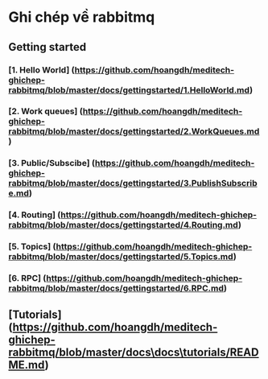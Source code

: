 # Ghi chép về rabbitmq

## Getting started

### [1. Hello World] (https://github.com/hoangdh/meditech-ghichep-rabbitmq/blob/master/docs/gettingstarted/1.HelloWorld.md)
### [2. Work queues] (https://github.com/hoangdh/meditech-ghichep-rabbitmq/blob/master/docs/gettingstarted/2.WorkQueues.md)
### [3. Public/Subscibe] (https://github.com/hoangdh/meditech-ghichep-rabbitmq/blob/master/docs/gettingstarted/3.PublishSubscribe.md) 
### [4. Routing] (https://github.com/hoangdh/meditech-ghichep-rabbitmq/blob/master/docs/gettingstarted/4.Routing.md)
### [5. Topics] (https://github.com/hoangdh/meditech-ghichep-rabbitmq/blob/master/docs/gettingstarted/5.Topics.md)
### [6. RPC] (https://github.com/hoangdh/meditech-ghichep-rabbitmq/blob/master/docs/gettingstarted/6.RPC.md)

## [Tutorials] (https://github.com/hoangdh/meditech-ghichep-rabbitmq/blob/master/docs\docs\tutorials/README.md)